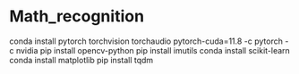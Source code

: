 # Math_recognition
 
 conda install pytorch torchvision torchaudio pytorch-cuda=11.8 -c pytorch -c nvidia
 pip install opencv-python
 pip install imutils
 conda install scikit-learn
 conda install matplotlib
 pip install tqdm
